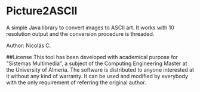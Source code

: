 # Picture2ASCII
A simple Java library to convert images to ASCII art. It works with 10 resolution output and the conversion procedure is threaded.

Author: Nicolás C.

##License
This tool has been developed with academical purpose for "Sistemas Multimedia", a subject of the Computing Engineering Master at the University of Almeria.	The software is distributed to anyone interested at it without any kind of warranty. It can be used and modified by everybody with the only requirement of referring the original author. 
